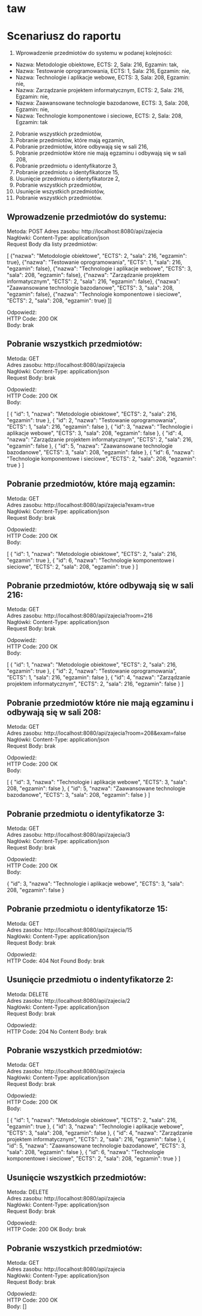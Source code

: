 # taw

# Scenariusz do raportu

1. Wprowadzenie przedmiotów do systemu w podanej kolejności:
- Nazwa: Metodologie obiektowe, ECTS: 2, Sala: 216, Egzamin: tak,
- Nazwa: Testowanie oprogramowania, ECTS: 1, Sala: 216, Egzamin: nie,
- Nazwa: Technologie i aplikacje webowe, ECTS: 3, Sala: 208, Egzamin: nie,
- Nazwa: Zarządzanie projektem informatycznym, ECTS: 2, Sala: 216, Egzamin: nie,
- Nazwa: Zaawansowane technologie bazodanowe, ECTS: 3, Sala: 208, Egzamin: nie,
- Nazwa: Technologie komponentowe i sieciowe, ECTS: 2, Sala: 208, Egzamin: tak
2. Pobranie wszystkich przedmiotów,
3. Pobranie przedmiotów, które mają egzamin,
4. Pobranie przedmiotów, które odbywają się w sali 216,
5. Pobranie przedmiotów które nie mają egzaminu i odbywają się w sali 208,
6. Pobranie przedmiotu o identyfikatorze 3,
7. Pobranie przedmiotu o identyfikatorze 15,
8. Usunięcie przedmiotu o identyfikatorze 2,
9. Pobranie wszystkich przedmiotów,
10. Usunięcie wszystkich przedmiotów,
11. Pobranie wszystkich przedmiotów.

## Wprowadzenie przedmiotów do systemu:

Metoda: POST
Adres zasobu: http://localhost:8080/api/zajecia  
Nagłówki: Content-Type: application/json  
Request Body dla listy przedmiotów:  

[
{"nazwa": "Metodologie obiektowe", "ECTS": 2, "sala": 216, "egzamin": true},
{"nazwa": "Testowanie oprogramowania", "ECTS": 1, "sala": 216, "egzamin": false},
{"nazwa": "Technologie i aplikacje webowe", "ECTS": 3, "sala": 208, "egzamin": false},
{"nazwa": "Zarządzanie projektem informatycznym", "ECTS": 2, "sala": 216, "egzamin": false},
{"nazwa": "Zaawansowane technologie bazodanowe", "ECTS": 3, "sala": 208, "egzamin": false},
{"nazwa": "Technologie komponentowe i sieciowe", "ECTS": 2, "sala": 208, "egzamin": true}
]]

Odpowiedź:  
HTTP Code: 200 OK  
Body: brak  


## Pobranie wszystkich przedmiotów:

Metoda: GET  
Adres zasobu: http://localhost:8080/api/zajecia  
Nagłówki: Content-Type: application/json  
Request Body: brak  

Odpowiedź:  
HTTP Code: 200 OK  
Body:   

[
{
"id": 1,
"nazwa": "Metodologie obiektowe",
"ECTS": 2,
"sala": 216,
"egzamin": true
},
{
"id": 2,
"nazwa": "Testowanie oprogramowania",
"ECTS": 1,
"sala": 216,
"egzamin": false
},
{
"id": 3,
"nazwa": "Technologie i aplikacje webowe",
"ECTS": 3,
"sala": 208,
"egzamin": false
},
{
"id": 4,
"nazwa": "Zarządzanie projektem informatycznym",
"ECTS": 2,
"sala": 216,
"egzamin": false
},
{
"id": 5,
"nazwa": "Zaawansowane technologie bazodanowe",
"ECTS": 3,
"sala": 208,
"egzamin": false
},
{
"id": 6,
"nazwa": "Technologie komponentowe i sieciowe",
"ECTS": 2,
"sala": 208,
"egzamin": true
}
]

## Pobranie przedmiotów, które mają egzamin:

Metoda: GET  
Adres zasobu: http://localhost:8080/api/zajecia?exam=true  
Nagłówki: Content-Type: application/json  
Request Body: brak  

Odpowiedź:  
HTTP Code: 200 OK  
Body:   

[
{
"id": 1,
"nazwa": "Metodologie obiektowe",
"ECTS": 2,
"sala": 216,
"egzamin": true
},
{
"id": 6,
"nazwa": "Technologie komponentowe i sieciowe",
"ECTS": 2,
"sala": 208,
"egzamin": true
}
]


## Pobranie przedmiotów, które odbywają się w sali 216:

Metoda: GET  
Adres zasobu: http://localhost:8080/api/zajecia?room=216  
Nagłówki: Content-Type: application/json  
Request Body: brak  

Odpowiedź:  
HTTP Code: 200 OK  
Body:   

[
{
"id": 1,
"nazwa": "Metodologie obiektowe",
"ECTS": 2,
"sala": 216,
"egzamin": true
},
{
"id": 2,
"nazwa": "Testowanie oprogramowania",
"ECTS": 1,
"sala": 216,
"egzamin": false
},
{
"id": 4,
"nazwa": "Zarządzanie projektem informatycznym",
"ECTS": 2,
"sala": 216,
"egzamin": false
}
]


## Pobranie przedmiotów które nie mają egzaminu i odbywają się w sali 208:

Metoda: GET  
Adres zasobu: http://localhost:8080/api/zajecia?room=208&exam=false  
Nagłówki: Content-Type: application/json  
Request Body: brak  

Odpowiedź:  
HTTP Code: 200 OK  
Body:   

[
{
"id": 3,
"nazwa": "Technologie i aplikacje webowe",
"ECTS": 3,
"sala": 208,
"egzamin": false
},
{
"id": 5,
"nazwa": "Zaawansowane technologie bazodanowe",
"ECTS": 3,
"sala": 208,
"egzamin": false
}
]


## Pobranie przedmiotu o identyfikatorze 3:

Metoda: GET  
Adres zasobu: http://localhost:8080/api/zajecia/3  
Nagłówki: Content-Type: application/json  
Request Body: brak  

Odpowiedź:  
HTTP Code: 200 OK  
Body:   

{
"id": 3,
"nazwa": "Technologie i aplikacje webowe",
"ECTS": 3,
"sala": 208,
"egzamin": false
}

## Pobranie przedmiotu o identyfikatorze 15:

Metoda: GET  
Adres zasobu: http://localhost:8080/api/zajecia/15  
Nagłówki: Content-Type: application/json  
Request Body: brak  

Odpowiedź:  
HTTP Code: 404 Not Found
Body: brak  

## Usunięcie przedmiotu o indentyfikatorze 2:

Metoda: DELETE  
Adres zasobu: http://localhost:8080/api/zajecia/2  
Nagłówki: Content-Type: application/json  
Request Body: brak  

Odpowiedź:  
HTTP Code: 204 No Content
Body: brak  

## Pobranie wszystkich przedmiotów:

Metoda: GET  
Adres zasobu: http://localhost:8080/api/zajecia  
Nagłówki: Content-Type: application/json  
Request Body: brak  

Odpowiedź:  
HTTP Code: 200 OK  
Body:   

[
{
"id": 1,
"nazwa": "Metodologie obiektowe",
"ECTS": 2,
"sala": 216,
"egzamin": true
},
{
"id": 3,
"nazwa": "Technologie i aplikacje webowe",
"ECTS": 3,
"sala": 208,
"egzamin": false
},
{
"id": 4,
"nazwa": "Zarządzanie projektem informatycznym",
"ECTS": 2,
"sala": 216,
"egzamin": false
},
{
"id": 5,
"nazwa": "Zaawansowane technologie bazodanowe",
"ECTS": 3,
"sala": 208,
"egzamin": false
},
{
"id": 6,
"nazwa": "Technologie komponentowe i sieciowe",
"ECTS": 2,
"sala": 208,
"egzamin": true
}
]
  
## Usunięcie wszystkich przedmiotów:
  
Metoda: DELETE  
Adres zasobu: http://localhost:8080/api/zajecia  
Nagłówki: Content-Type: application/json  
Request Body: brak  

Odpowiedź:  
HTTP Code: 200  OK
Body: brak  

## Pobranie wszystkich przedmiotów:

Metoda: GET  
Adres zasobu: http://localhost:8080/api/zajecia  
Nagłówki: Content-Type: application/json  
Request Body: brak  

Odpowiedź:  
HTTP Code: 200 OK  
Body: []  